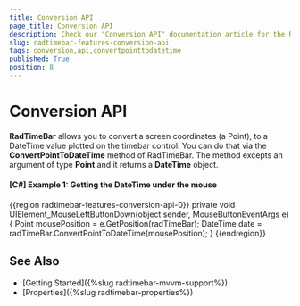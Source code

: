 ```yaml
---
title: Conversion API
page_title: Conversion API
description: Check our "Conversion API" documentation article for the RadTimeBar WPF control.
slug: radtimebar-features-conversion-api
tags: conversion,api,convertpointtodatetime
published: True
position: 8
---
```


# Conversion API 

__RadTimeBar__ allows you to convert a screen coordinates (a Point), to a DateTime value plotted on the timebar control. You can do that via the __ConvertPointToDateTime__ method of RadTimeBar. The method excepts an argument of type __Point__ and it returns a __DateTime__ object.

#### __[C#] Example 1: Getting the DateTime under the mouse__ 
{{region radtimebar-features-conversion-api-0}}
	private void UIElement_MouseLeftButtonDown(object sender, MouseButtonEventArgs e)
	{
		Point mousePosition = e.GetPosition(radTimeBar);
		DateTime date = radTimeBar.ConvertPointToDateTime(mousePosition);
	}
{{endregion}}

## See Also
 * [Getting Started]({%slug radtimebar-mvvm-support%})
 * [Properties]({%slug radtimebar-properties%})
